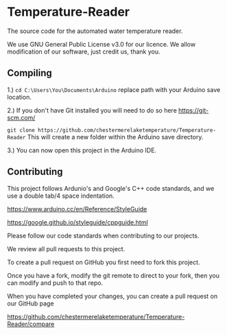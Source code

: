 # Temperature-Reader
The source code for the automated water temperature reader.

We use GNU General Public License v3.0 for our licence.
We allow modification of our software, just credit us, thank you.

## Compiling
1.) `cd C:\Users\You\Documents\Arduino` replace path with your Arduino save location.

2.) If you don't have Git installed you will need to do so here https://git-scm.com/

`git clone https://github.com/chestermerelaketemperature/Temperature-Reader`
This will create a new folder within the Arduino save directory.

3.) You can now open this project in the Arduino IDE.

## Contributing
This project follows Ardunio's and Google's C++ code standards, and we use a double tab/4 space indentation.

https://www.arduino.cc/en/Reference/StyleGuide

https://google.github.io/styleguide/cppguide.html

Please follow our code standards when contributing to our projects.


We review all pull requests to this project.

To create a pull request on GitHub you first need to fork this project.

Once you have a fork, modify the git remote to direct to your fork, then you can modify and push to that repo.

When you have completed your changes, you can create a pull request on our GitHub page

https://github.com/chestermerelaketemperature/Temperature-Reader/compare


